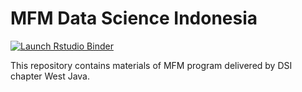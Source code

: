 # MFM Data Science Indonesia

<!-- badges: start -->
[![Launch Rstudio Binder](http://mybinder.org/badge.svg)](https://mybinder.org/v2/gh/aswansyahputra/mfm-dsi/master?urlpath=rstudio)
<!-- badges: end -->

This repository contains materials of MFM program delivered by DSI chapter West Java.

